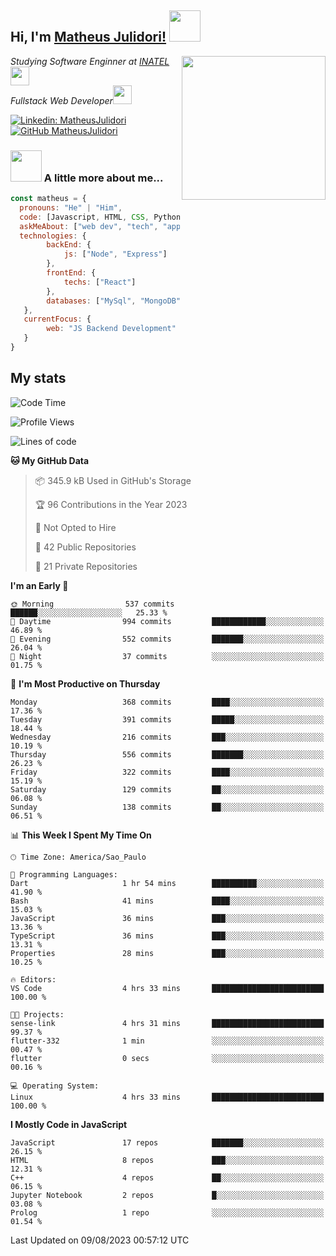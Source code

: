 <h2> Hi, I'm <a href="https://matheusjulidori.github.io" target="_blank">Matheus Julidori!</a> <img src="https://media.giphy.com/media/12oufCB0MyZ1Go/giphy.gif" width="50"></h2>
<img align='right' src="https://media.giphy.com/media/3oKIPnAiaMCws8nOsE/giphy.gif" width="230" height="auto">
<p><em>Studying Software Enginner at <a href="http://www.inatel.br" target="_blank">INATEL</a><img src="https://media.giphy.com/media/fYSnHlufseco8Fh93Z/giphy.gif" width="30"></br>
  Fullstack Web Developer<img src="https://media.giphy.com/media/WUlplcMpOCEmTGBtBW/giphy.gif" width="30">
</em></p>

[![Linkedin: MatheusJulidori](https://img.shields.io/badge/-MatheusJulidori-blue?style=flat-square&logo=Linkedin&logoColor=white&link=https://www.linkedin.com/in/MatheusJulidori/)](https://www.linkedin.com/in/MatheusJulidori/)
[![GitHub MatheusJulidori](https://img.shields.io/github/followers/matheusjulidori?label=follow&style=social)](https://github.com/MatheusJulidori)


### <img src="https://media.giphy.com/media/VgCDAzcKvsR6OM0uWg/giphy.gif" width="50"> A little more about me...  

```javascript
const matheus = {
  pronouns: "He" | "Him",
  code: [Javascript, HTML, CSS, Python, Java, C++, Elixir],
  askMeAbout: ["web dev", "tech", "app dev", "games","blockchain"],
  technologies: {
        backEnd: {
            js: ["Node", "Express"]
        },
        frontEnd: {
            techs: ["React"]
        },
        databases: ["MySql", "MongoDB","PostgreSQL","Neo4J"],
   },
   currentFocus: {
        web: "JS Backend Development"
   }
}
```
<h2>My stats</h2>

<!--START_SECTION:waka-->
![Code Time](http://img.shields.io/badge/Code%20Time-315%20hrs%2030%20mins-blue)

![Profile Views](http://img.shields.io/badge/Profile%20Views-0-blue)

![Lines of code](https://img.shields.io/badge/From%20Hello%20World%20I%27ve%20Written-6.8%20million%20lines%20of%20code-blue)

**🐱 My GitHub Data** 

> 📦 345.9 kB Used in GitHub's Storage 
 > 
> 🏆 96 Contributions in the Year 2023
 > 
> 🚫 Not Opted to Hire
 > 
> 📜 42 Public Repositories 
 > 
> 🔑 21 Private Repositories 
 > 
**I'm an Early 🐤** 

```text
🌞 Morning                537 commits         ██████░░░░░░░░░░░░░░░░░░░   25.33 % 
🌆 Daytime                994 commits         ████████████░░░░░░░░░░░░░   46.89 % 
🌃 Evening                552 commits         ███████░░░░░░░░░░░░░░░░░░   26.04 % 
🌙 Night                  37 commits          ░░░░░░░░░░░░░░░░░░░░░░░░░   01.75 % 
```
📅 **I'm Most Productive on Thursday** 

```text
Monday                   368 commits         ████░░░░░░░░░░░░░░░░░░░░░   17.36 % 
Tuesday                  391 commits         █████░░░░░░░░░░░░░░░░░░░░   18.44 % 
Wednesday                216 commits         ███░░░░░░░░░░░░░░░░░░░░░░   10.19 % 
Thursday                 556 commits         ███████░░░░░░░░░░░░░░░░░░   26.23 % 
Friday                   322 commits         ████░░░░░░░░░░░░░░░░░░░░░   15.19 % 
Saturday                 129 commits         ██░░░░░░░░░░░░░░░░░░░░░░░   06.08 % 
Sunday                   138 commits         ██░░░░░░░░░░░░░░░░░░░░░░░   06.51 % 
```


📊 **This Week I Spent My Time On** 

```text
🕑︎ Time Zone: America/Sao_Paulo

💬 Programming Languages: 
Dart                     1 hr 54 mins        ██████████░░░░░░░░░░░░░░░   41.90 % 
Bash                     41 mins             ████░░░░░░░░░░░░░░░░░░░░░   15.03 % 
JavaScript               36 mins             ███░░░░░░░░░░░░░░░░░░░░░░   13.36 % 
TypeScript               36 mins             ███░░░░░░░░░░░░░░░░░░░░░░   13.31 % 
Properties               28 mins             ███░░░░░░░░░░░░░░░░░░░░░░   10.25 % 

🔥 Editors: 
VS Code                  4 hrs 33 mins       █████████████████████████   100.00 % 

🐱‍💻 Projects: 
sense-link               4 hrs 31 mins       █████████████████████████   99.37 % 
flutter-332              1 min               ░░░░░░░░░░░░░░░░░░░░░░░░░   00.47 % 
flutter                  0 secs              ░░░░░░░░░░░░░░░░░░░░░░░░░   00.16 % 

💻 Operating System: 
Linux                    4 hrs 33 mins       █████████████████████████   100.00 % 
```

**I Mostly Code in JavaScript** 

```text
JavaScript               17 repos            ███████░░░░░░░░░░░░░░░░░░   26.15 % 
HTML                     8 repos             ███░░░░░░░░░░░░░░░░░░░░░░   12.31 % 
C++                      4 repos             ██░░░░░░░░░░░░░░░░░░░░░░░   06.15 % 
Jupyter Notebook         2 repos             █░░░░░░░░░░░░░░░░░░░░░░░░   03.08 % 
Prolog                   1 repo              ░░░░░░░░░░░░░░░░░░░░░░░░░   01.54 % 
```




 Last Updated on 09/08/2023 00:57:12 UTC
<!--END_SECTION:waka-->
